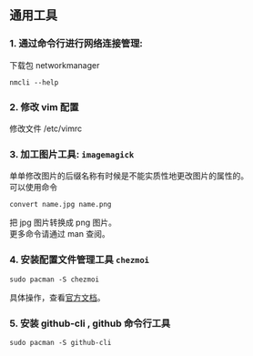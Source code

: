 ## 通用工具
### 1. 通过命令行进行网络连接管理:
下载包 networkmanager
```
nmcli --help
```
### 2. 修改 vim 配置
修改文件 /etc/vimrc

### 3. 加工图片工具: ```imagemagick```
单单修改图片的后缀名称有时候是不能实质性地更改图片的属性的。\
可以使用命令
```
convert name.jpg name.png
```
把 jpg 图片转换成 png 图片。\
更多命令请通过 man 查阅。

### 4. 安装配置文件管理工具 ```chezmoi```
```
sudo pacman -S chezmoi
```
具体操作，查看[官方文档](https://www.chezmoi.io/quick-start/)。

### 5. 安装 github-cli , github 命令行工具
```
sudo pacman -S github-cli
```
